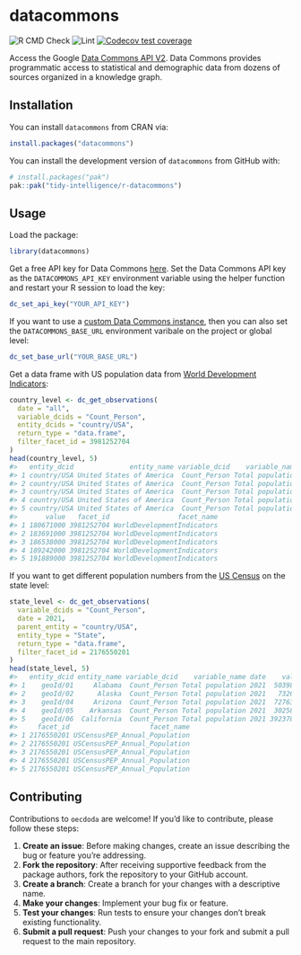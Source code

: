 
<!-- README.md is generated from README.Rmd. Please edit that file -->

# datacommons

<!-- badges: start -->

![R CMD
Check](https://github.com/tidy-intelligence/r-datacommons/actions/workflows/R-CMD-check.yaml/badge.svg)
![Lint](https://github.com/tidy-intelligence/r-datacommons/actions/workflows/lint.yaml/badge.svg)
[![Codecov test
coverage](https://codecov.io/gh/tidy-intelligence/r-datacommons/graph/badge.svg)](https://app.codecov.io/gh/tidy-intelligence/r-datacommons)
<!-- badges: end -->

Access the Google [Data Commons API
V2](https://docs.datacommons.org/api/rest/v2/). Data Commons provides
programmatic access to statistical and demographic data from dozens of
sources organized in a knowledge graph.

## Installation

You can install `datacommons` from CRAN via:

``` r
install.packages("datacommons")
```

You can install the development version of `datacommons` from GitHub
with:

``` r
# install.packages("pak")
pak::pak("tidy-intelligence/r-datacommons")
```

## Usage

Load the package:

``` r
library(datacommons)
```

Get a free API key for Data Commons
[here](https://docs.datacommons.org/api/#obtain-an-api-key). Set the
Data Commons API key as the `DATACOMMONS_API_KEY` environment variable
using the helper function and restart your R session to load the key:

``` r
dc_set_api_key("YOUR_API_KEY")
```

If you want to use a [custom Data Commons
instance](https://docs.datacommons.org/api/rest/v2/#base-url-for-custom-instances),
then you can also set the `DATACOMMONS_BASE_URL` environment varibale on
the project or global level:

``` r
dc_set_base_url("YOUR_BASE_URL")
```

Get a data frame with US population data from [World Development
Indicators](https://datacommons.org/browser/dc/base/WorldDevelopmentIndicators):

``` r
country_level <- dc_get_observations(
  date = "all",
  variable_dcids = "Count_Person",
  entity_dcids = "country/USA",
  return_type = "data.frame",
  filter_facet_id = 3981252704
)
head(country_level, 5)
#>   entity_dcid              entity_name variable_dcid    variable_name date
#> 1 country/USA United States of America  Count_Person Total population 1960
#> 2 country/USA United States of America  Count_Person Total population 1961
#> 3 country/USA United States of America  Count_Person Total population 1962
#> 4 country/USA United States of America  Count_Person Total population 1963
#> 5 country/USA United States of America  Count_Person Total population 1964
#>       value   facet_id                 facet_name
#> 1 180671000 3981252704 WorldDevelopmentIndicators
#> 2 183691000 3981252704 WorldDevelopmentIndicators
#> 3 186538000 3981252704 WorldDevelopmentIndicators
#> 4 189242000 3981252704 WorldDevelopmentIndicators
#> 5 191889000 3981252704 WorldDevelopmentIndicators
```

If you want to get different population numbers from the [US
Census](https://datacommons.org/browser/dc/base/USCensusPEP_Annual_Population)
on the state level:

``` r
state_level <- dc_get_observations(
  variable_dcids = "Count_Person",
  date = 2021,
  parent_entity = "country/USA",
  entity_type = "State",
  return_type = "data.frame",
  filter_facet_id = 2176550201
)
head(state_level, 5)
#>   entity_dcid entity_name variable_dcid    variable_name date    value
#> 1    geoId/01     Alabama  Count_Person Total population 2021  5039877
#> 2    geoId/02      Alaska  Count_Person Total population 2021   732673
#> 3    geoId/04     Arizona  Count_Person Total population 2021  7276316
#> 4    geoId/05    Arkansas  Count_Person Total population 2021  3025891
#> 5    geoId/06  California  Count_Person Total population 2021 39237836
#>     facet_id                    facet_name
#> 1 2176550201 USCensusPEP_Annual_Population
#> 2 2176550201 USCensusPEP_Annual_Population
#> 3 2176550201 USCensusPEP_Annual_Population
#> 4 2176550201 USCensusPEP_Annual_Population
#> 5 2176550201 USCensusPEP_Annual_Population
```

## Contributing

Contributions to `oecdoda` are welcome! If you’d like to contribute,
please follow these steps:

1.  **Create an issue**: Before making changes, create an issue
    describing the bug or feature you’re addressing.
2.  **Fork the repository**: After receiving supportive feedback from
    the package authors, fork the repository to your GitHub account.
3.  **Create a branch**: Create a branch for your changes with a
    descriptive name.
4.  **Make your changes**: Implement your bug fix or feature.
5.  **Test your changes**: Run tests to ensure your changes don’t break
    existing functionality.
6.  **Submit a pull request**: Push your changes to your fork and submit
    a pull request to the main repository.
